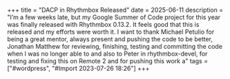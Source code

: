 +++
title = "DACP in Rhythmbox Released"
date = 2025-06-11
description = "I’m a few weeks late, but my Google Summer of Code project for this year was finally released with Rhythmbox 0.13.2. It feels good that this is released and my efforts were worth it. I want to thank Michael Petulio for being a great mentor, always present and pushing the code to be better, Jonathan Matthew for reviewing, finishing, testing and committing the code when I was no longer able to and also to Peter in rhythmbox-devel, for testing and fixing this on Remote 2 and for pushing this work a"
tags = ["#wordpress", "#Import 2023-07-26 18:26"]
+++

